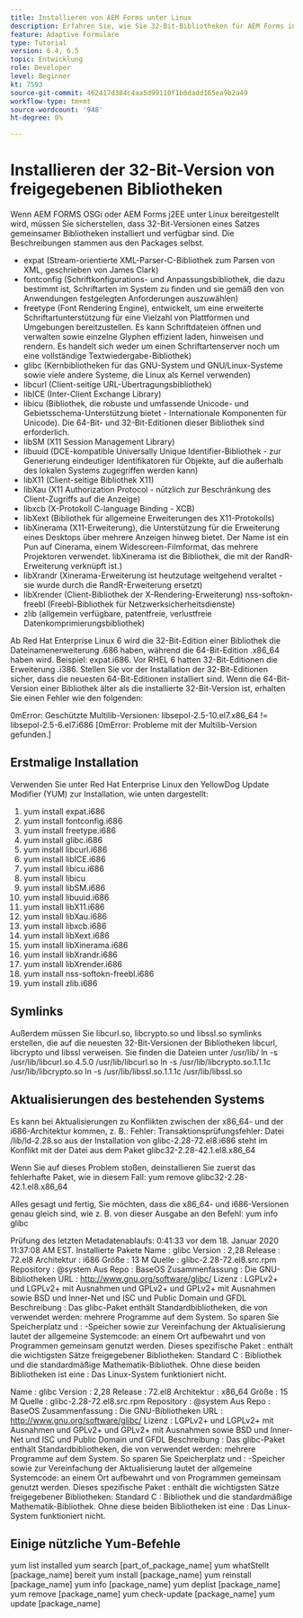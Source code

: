 ```yaml
---
title: Installieren von AEM Forms unter Linux
description: Erfahren Sie, wie Sie 32-Bit-Bibliotheken für AEM Forms installieren, um unter Linux zu installieren.
feature: Adaptive Formulare
type: Tutorial
version: 6.4, 6.5
topic: Entwicklung
role: Developer
level: Beginner
kt: 7593
source-git-commit: 462417d384c4aa5d99110f1b8dadd165ea9b2a49
workflow-type: tm+mt
source-wordcount: '948'
ht-degree: 0%

---
```



# Installieren der 32-Bit-Version von freigegebenen Bibliotheken

Wenn AEM FORMS OSGi oder AEM Forms j2EE unter Linux bereitgestellt wird, müssen Sie sicherstellen, dass 32-Bit-Versionen eines Satzes gemeinsamer Bibliotheken installiert und verfügbar sind.  Die Beschreibungen stammen aus den Packages selbst.

* expat (Stream-orientierte XML-Parser-C-Bibliothek zum Parsen von XML, geschrieben von James Clark)
* fontconfig (Schriftkonfigurations- und Anpassungsbibliothek, die dazu bestimmt ist, Schriftarten im System zu finden und sie gemäß den von Anwendungen festgelegten Anforderungen auszuwählen)
* freetype (Font Rendering Engine), entwickelt, um eine erweiterte Schriftartunterstützung für eine Vielzahl von Plattformen und Umgebungen bereitzustellen. Es kann Schriftdateien öffnen und verwalten sowie einzelne Glyphen effizient laden, hinweisen und rendern. Es handelt sich weder um einen Schriftartenserver noch um eine vollständige Textwiedergabe-Bibliothek)
* glibc (Kernbibliotheken für das GNU-System und GNU/Linux-Systeme sowie viele andere Systeme, die Linux als Kernel verwenden)
* libcurl (Client-seitige URL-Übertragungsbibliothek)
* libICE (Inter-Client Exchange Library)
* libicu (Bibliothek, die robuste und umfassende Unicode- und Gebietsschema-Unterstützung bietet - Internationale Komponenten für Unicode). Die 64-Bit- und 32-Bit-Editionen dieser Bibliothek sind erforderlich.
* libSM (X11 Session Management Library)
* libuuid (DCE-kompatible Universally Unique Identifier-Bibliothek - zur Generierung eindeutiger Identifikatoren für Objekte, auf die außerhalb des lokalen Systems zugegriffen werden kann)
* libX11 (Client-seitige Bibliothek X11)
* libXau (X11 Authorization Protocol - nützlich zur Beschränkung des Client-Zugriffs auf die Anzeige)
* libxcb (X-Protokoll C-language Binding - XCB)
* libXext (Bibliothek für allgemeine Erweiterungen des X11-Protokolls)
* libXinerama (X11-Erweiterung), die Unterstützung für die Erweiterung eines Desktops über mehrere Anzeigen hinweg bietet. Der Name ist ein Pun auf Cinerama, einem Widescreen-Filmformat, das mehrere Projektoren verwendet. libXinerama ist die Bibliothek, die mit der RandR-Erweiterung verknüpft ist.)
* libXrandr (Xinerama-Erweiterung ist heutzutage weitgehend veraltet - sie wurde durch die RandR-Erweiterung ersetzt)
* libXrender (Client-Bibliothek der X-Rendering-Erweiterung)
nss-softokn-freebl (Freebl-Bibliothek für Netzwerksicherheitsdienste)
* zlib (allgemein verfügbare, patentfreie, verlustfreie Datenkomprimierungsbibliothek)

Ab Red Hat Enterprise Linux 6 wird die 32-Bit-Edition einer Bibliothek die Dateinamenerweiterung .686 haben, während die 64-Bit-Edition .x86_64 haben wird. Beispiel: expat.i686. Vor RHEL 6 hatten 32-Bit-Editionen die Erweiterung .i386. Stellen Sie vor der Installation der 32-Bit-Editionen sicher, dass die neuesten 64-Bit-Editionen installiert sind. Wenn die 64-Bit-Version einer Bibliothek älter als die installierte 32-Bit-Version ist, erhalten Sie einen Fehler wie den folgenden:

0mError: Geschützte Multilib-Versionen: libsepol-2.5-10.el7.x86_64 != libsepol-2.5-6.el7.i686 [0mError: Probleme mit der Multilib-Version gefunden.]

## Erstmalige Installation

Verwenden Sie unter Red Hat Enterprise Linux den YellowDog Update Modifier (YUM) zur Installation, wie unten dargestellt:

1. yum install expat.i686
2. yum install fontconfig.i686
3. yum install freetype.i686
4. yum install glibc.i686
5. yum install libcurl.i686
6. yum install libICE.i686
7. yum install libicu.i686
8. yum install libicu
9. yum install libSM.i686
10. yum install libuuid.i686
11. yum install libX11.i686
12. yum install libXau.i686
13. yum install libxcb.i686
14. yum install libXext.i686
15. yum install libXinerama.i686
16. yum install libXrandr.i686
17. yum install libXrender.i686
18. yum install nss-softokn-freebl.i686
19. yum install zlib.i686

## Symlinks

Außerdem müssen Sie libcurl.so, libcrypto.so und libssl.so symlinks erstellen, die auf die neuesten 32-Bit-Versionen der Bibliotheken libcurl, libcrypto und libssl verweisen. Sie finden die Dateien unter /usr/lib/
ln -s /usr/lib/libcurl.so.4.5.0 /usr/lib/libcurl.so
ln -s /usr/lib/libcrypto.so.1.1.1c /usr/lib/libcrypto.so
ln -s /usr/lib/libssl.so.1.1.1c /usr/lib/libssl.so

## Aktualisierungen des bestehenden Systems

Es kann bei Aktualisierungen zu Konflikten zwischen der x86_64- und der i686-Architektur kommen, z. B.:
Fehler: Transaktionsprüfungsfehler:
Datei /lib/ld-2.28.so aus der Installation von glibc-2.28-72.el8.i686 steht im Konflikt mit der Datei aus dem Paket glibc32-2.28-42.1.el8.x86_64

Wenn Sie auf dieses Problem stoßen, deinstallieren Sie zuerst das fehlerhafte Paket, wie in diesem Fall:
yum remove glibc32-2.28-42.1.el8.x86_64

Alles gesagt und fertig, Sie möchten, dass die x86_64- und i686-Versionen genau gleich sind, wie z. B. von dieser Ausgabe an den Befehl:
yum info glibc

Prüfung des letzten Metadatenablaufs: 0:41:33 vor dem 18. Januar 2020 11:37:08 AM EST.
Installierte Pakete
Name : glibc
Version : 2,28
Release : 72.el8
Architektur : i686
Größe : 13 M
Quelle : glibc-2.28-72.el8.src.rpm
Repository : @system
Aus Repo : BaseOS
Zusammenfassung : Die GNU-Bibliotheken
URL : http://www.gnu.org/software/glibc/
Lizenz : LGPLv2+ und LGPLv2+ mit Ausnahmen und GPLv2+ und GPLv2+ mit Ausnahmen sowie BSD und Inner-Net und ISC und Public Domain und GFDL
Beschreibung : Das glibc-Paket enthält Standardbibliotheken, die von verwendet werden: mehrere Programme auf dem System. So sparen Sie Speicherplatz und : -Speicher sowie zur Vereinfachung der Aktualisierung lautet der allgemeine Systemcode: an einem Ort aufbewahrt und von Programmen gemeinsam genutzt werden. Dieses spezifische Paket : enthält die wichtigsten Sätze freigegebener Bibliotheken: Standard C : Bibliothek und die standardmäßige Mathematik-Bibliothek. Ohne diese beiden Bibliotheken ist eine : Das Linux-System funktioniert nicht.

Name : glibc
Version : 2,28
Release : 72.el8
Architektur : x86_64
Größe : 15 M
Quelle : glibc-2.28-72.el8.src.rpm
Repository : @system
Aus Repo : BaseOS
Zusammenfassung : Die GNU-Bibliotheken
URL : http://www.gnu.org/software/glibc/
Lizenz : LGPLv2+ und LGPLv2+ mit Ausnahmen und GPLv2+ und GPLv2+ mit Ausnahmen sowie BSD und Inner-Net und ISC und Public Domain und GFDL
Beschreibung : Das glibc-Paket enthält Standardbibliotheken, die von verwendet werden: mehrere Programme auf dem System. So sparen Sie Speicherplatz und : -Speicher sowie zur Vereinfachung der Aktualisierung lautet der allgemeine Systemcode: an einem Ort aufbewahrt und von Programmen gemeinsam genutzt werden. Dieses spezifische Paket : enthält die wichtigsten Sätze freigegebener Bibliotheken: Standard C : Bibliothek und die standardmäßige Mathematik-Bibliothek. Ohne diese beiden Bibliotheken ist eine : Das Linux-System funktioniert nicht.

## Einige nützliche Yum-Befehle

yum list installed
yum search [part_of_package_name]
yum whatStellt [package_name] bereit
yum install [package_name]
yum reinstall [package_name]
yum info [package_name]
yum deplist [package_name]
yum remove [package_name]
yum check-update [package_name]
yum update [package_name]
